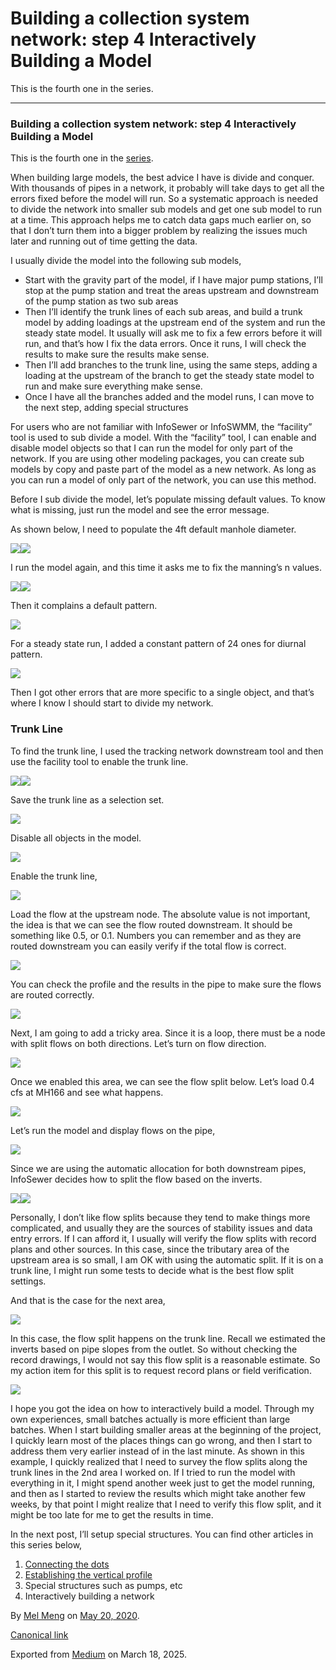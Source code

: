 # Building a collection system network: step 4 Interactively Building a Model

This is the fourth one in the series.

---

### Building a collection system network: step 4 Interactively Building a Model

This is the fourth one in the [series](https://medium.com/@mel.meng.pe/building-a-collection-system-network-the-theory-f9422cb61ed5).

When building large models, the best advice I have is divide and conquer. With thousands of pipes in a network, it probably will take days to get all the errors fixed before the model will run. So a systematic approach is needed to divide the network into smaller sub models and get one sub model to run at a time. This approach helps me to catch data gaps much earlier on, so that I don’t turn them into a bigger problem by realizing the issues much later and running out of time getting the data.

I usually divide the model into the following sub models,

* Start with the gravity part of the model, if I have major pump stations, I’ll stop at the pump station and treat the areas upstream and downstream of the pump station as two sub areas
* Then I’ll identify the trunk lines of each sub areas, and build a trunk model by adding loadings at the upstream end of the system and run the steady state model. It usually will ask me to fix a few errors before it will run, and that’s how I fix the data errors. Once it runs, I will check the results to make sure the results make sense.
* Then I’ll add branches to the trunk line, using the same steps, adding a loading at the upstream of the branch to get the steady state model to run and make sure everything make sense.
* Once I have all the branches added and the model runs, I can move to the next step, adding special structures

For users who are not familiar with InfoSewer or InfoSWMM, the “facility” tool is used to sub divide a model. With the “facility” tool, I can enable and disable model objects so that I can run the model for only part of the network. If you are using other modeling packages, you can create sub models by copy and paste part of the model as a new network. As long as you can run a model of only part of the network, you can use this method.

Before I sub divide the model, let’s populate missing default values. To know what is missing, just run the model and see the error message.

As shown below, I need to populate the 4ft default manhole diameter.

![](images\1_EY8fnBsgat_yAtgQ-mU5HQ.png)![](images\1_oxoD6SiFyLKB-k4XTiKR6Q.png)

I run the model again, and this time it asks me to fix the manning’s n values.

![](images\1_OHkA-jHwOkbz30M-ov0IHQ.png)![](images\1_W8fjVYiHJ8ldWwNN0zv8gw.png)

Then it complains a default pattern.

![](images\1_x4jg6ker4Zay6U2mCnYoLw.png)

For a steady state run, I added a constant pattern of 24 ones for diurnal pattern.

![](images\1_RU-wZCyyXF31G3SDx9hOag.png)

Then I got other errors that are more specific to a single object, and that’s where I know I should start to divide my network.

### Trunk Line

To find the trunk line, I used the tracking network downstream tool and then use the facility tool to enable the trunk line.

![](images\1_ITZLX9DZ2oyp6eHGOpSyUg.png)![](images\1_PYlJv5v6gtyX1_QVj192dw.png)

Save the trunk line as a selection set.

![](images\1_o8tb1SgjyY6eehrZfe4aug.png)

Disable all objects in the model.

![](images\1_XgGdw0kZtyfOALx-pmWWTQ.png)

Enable the trunk line,

![](images\1_aI0KGqqfuXihLz76ZNJLTw.png)

Load the flow at the upstream node. The absolute value is not important, the idea is that we can see the flow routed downstream. It should be something like 0.5, or 0.1. Numbers you can remember and as they are routed downstream you can easily verify if the total flow is correct.

![](images\1_Xi-8DUpg--sf8ONhuOp5tQ.png)

You can check the profile and the results in the pipe to make sure the flows are routed correctly.

![](images\1_JrAdKxpCG0WsR5zyjT6fQw.png)

Next, I am going to add a tricky area. Since it is a loop, there must be a node with split flows on both directions. Let’s turn on flow direction.

![](images\1_WA1854rnO37VxQpOnjyoog.png)

Once we enabled this area, we can see the flow split below. Let’s load 0.4 cfs at MH166 and see what happens.

![](images\1_Ja4acsK49sDYwHzfvcBiiw.png)

Let’s run the model and display flows on the pipe,

![](images\1_C3QBo1GlUf7IAT2X99jYJg.png)

Since we are using the automatic allocation for both downstream pipes, InfoSewer decides how to split the flow based on the inverts.

![](images\1_04KjSNgrgF_rbxgVQx7bbg.png)![](images\1_aSGlnZ80AInNgmAAHJL-_A.png)

Personally, I don’t like flow splits because they tend to make things more complicated, and usually they are the sources of stability issues and data entry errors. If I can afford it, I usually will verify the flow splits with record plans and other sources. In this case, since the tributary area of the upstream area is so small, I am OK with using the automatic split. If it is on a trunk line, I might run some tests to decide what is the best flow split settings.

And that is the case for the next area,

![](images\1_wB8rEzaZf9qxd8PK6fMLxQ.png)

In this case, the flow split happens on the trunk line. Recall we estimated the inverts based on pipe slopes from the outlet. So without checking the record drawings, I would not say this flow split is a reasonable estimate. So my action item for this split is to request record plans or field verification.

![](images\1_Rk6JPbNsWPylM_L_jvjMJA.png)

I hope you got the idea on how to interactively build a model. Through my own experiences, small batches actually is more efficient than large batches. When I start building smaller areas at the beginning of the project, I quickly learn most of the places things can go wrong, and then I start to address them very earlier instead of in the last minute. As shown in this example, I quickly realized that I need to survey the flow splits along the trunk lines in the 2nd area I worked on. If I tried to run the model with everything in it, I might spend another week just to get the model running, and then as I started to review the results which might take another few weeks, by that point I might realize that I need to verify this flow split, and it might be too late for me to get the results in time.

In the next post, I’ll setup special structures. You can find other articles in this series below,

1. [Connecting the dots](https://medium.com/@mel.meng.pe/building-a-collection-system-network-step-1-connecting-the-dots-fa3b33b1bba8)
2. [Establishing the vertical profile](https://medium.com/@mel.meng.pe/building-a-collection-system-network-step-2-establishing-the-vertical-profile-4d3228004776)
3. Special structures such as pumps, etc
4. Interactively building a network

By [Mel Meng](https://medium.com/@mel-meng-pe) on [May 20, 2020](https://medium.com/p/9e39f41de27d).

[Canonical link](https://medium.com/@mel-meng-pe/building-a-collection-system-network-step-4-interactively-building-a-model-9e39f41de27d)

Exported from [Medium](https://medium.com) on March 18, 2025.